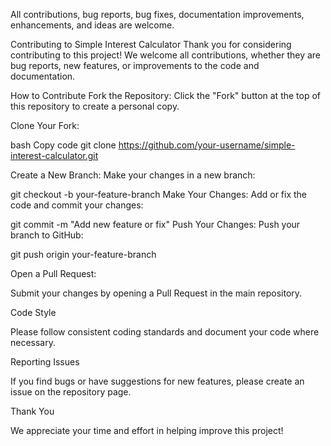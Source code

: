 All contributions, bug reports, bug fixes, documentation improvements, enhancements, and ideas are welcome.

Contributing to Simple Interest Calculator
Thank you for considering contributing to this project! We welcome all contributions, whether they are bug reports, new features, or improvements to the code and documentation.

How to Contribute
Fork the Repository:
Click the "Fork" button at the top of this repository to create a personal copy.

Clone Your Fork:

bash
Copy code
git clone https://github.com/your-username/simple-interest-calculator.git

Create a New Branch:
Make your changes in a new branch:

git checkout -b your-feature-branch
Make Your Changes:
Add or fix the code and commit your changes:


git commit -m "Add new feature or fix"
Push Your Changes:
Push your branch to GitHub:


git push origin your-feature-branch

Open a Pull Request:

Submit your changes by opening a Pull Request in the main repository.

Code Style

Please follow consistent coding standards and document your code where necessary.

Reporting Issues

If you find bugs or have suggestions for new features, please create an issue on the repository page.

Thank You

We appreciate your time and effort in helping improve this project!
